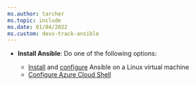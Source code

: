 ```yaml
---
ms.author: tarcher
ms.topic: include
ms.date: 01/04/2022
ms.custom: devx-track-ansible
---
```


- **Install Ansible**: Do one of the following options:

    - [Install](/azure/ansible/ansible-install-configure#install-ansible-on-an-azure-linux-virtual-machine) and [configure](/azure/ansible/ansible-install-configure#create-azure-credentials) Ansible on a Linux virtual machine
    - [Configure Azure Cloud Shell](/azure/cloud-shell/quickstart)